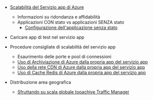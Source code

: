 * [Scalabilità del Servizio app di Azure](../articles/app-service-web/web-sites-scale.md)
  
  * Informazioni su ridondanza e affidabilità
  * Applicazioni CON stato vs applicazioni SENZA stato
    * [Configurazione dell'applicazione senza stato](https://azure.microsoft.com/blog/disabling-arrs-instance-affinity-in-windows-azure-web-sites/)
* Caricare app di test nel servizio app   
* Procedure consigliate di scalabilità del servizio app
  
  * Esaurimento delle porte e pool di connessioni
  * [Uso di Archiviazione di Azure dalla propria app del servizio app](../articles/storage/blobs/storage-dotnet-how-to-use-blobs.md)
  * [Uso della rete CDN di Azure dalla propria app del servizio app](../articles/cdn/cdn-overview.md)
  * [Uso di Cache Redis di Azure dalla propria app del servizio app](../articles/redis-cache/cache-dotnet-how-to-use-azure-redis-cache.md)
* Distribuzione area geografica
  
  * [Sfruttando su scala globale tooachive Traffic Manager](../articles/traffic-manager/traffic-manager-overview.md)


